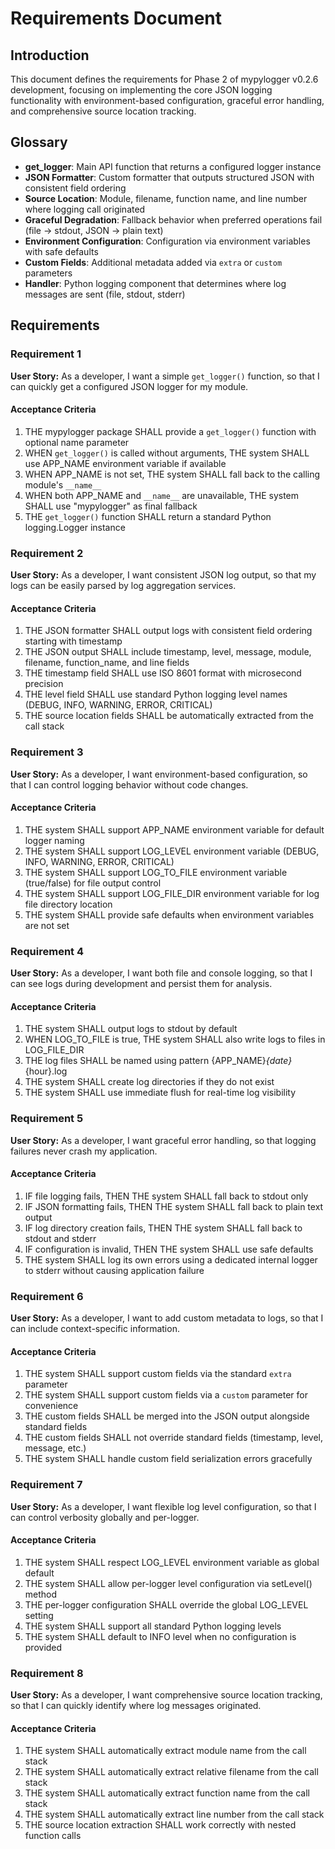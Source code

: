 # Requirements Document

## Introduction

This document defines the requirements for Phase 2 of mypylogger v0.2.6 development, focusing on implementing the core JSON logging functionality with environment-based configuration, graceful error handling, and comprehensive source location tracking.

## Glossary

- **get_logger**: Main API function that returns a configured logger instance
- **JSON Formatter**: Custom formatter that outputs structured JSON with consistent field ordering
- **Source Location**: Module, filename, function name, and line number where logging call originated
- **Graceful Degradation**: Fallback behavior when preferred operations fail (file → stdout, JSON → plain text)
- **Environment Configuration**: Configuration via environment variables with safe defaults
- **Custom Fields**: Additional metadata added via `extra` or `custom` parameters
- **Handler**: Python logging component that determines where log messages are sent (file, stdout, stderr)

## Requirements

### Requirement 1

**User Story:** As a developer, I want a simple `get_logger()` function, so that I can quickly get a configured JSON logger for my module.

#### Acceptance Criteria

1. THE mypylogger package SHALL provide a `get_logger()` function with optional name parameter
2. WHEN `get_logger()` is called without arguments, THE system SHALL use APP_NAME environment variable if available
3. WHEN APP_NAME is not set, THE system SHALL fall back to the calling module's `__name__`
4. WHEN both APP_NAME and `__name__` are unavailable, THE system SHALL use "mypylogger" as final fallback
5. THE `get_logger()` function SHALL return a standard Python logging.Logger instance

### Requirement 2

**User Story:** As a developer, I want consistent JSON log output, so that my logs can be easily parsed by log aggregation services.

#### Acceptance Criteria

1. THE JSON formatter SHALL output logs with consistent field ordering starting with timestamp
2. THE JSON output SHALL include timestamp, level, message, module, filename, function_name, and line fields
3. THE timestamp field SHALL use ISO 8601 format with microsecond precision
4. THE level field SHALL use standard Python logging level names (DEBUG, INFO, WARNING, ERROR, CRITICAL)
5. THE source location fields SHALL be automatically extracted from the call stack

### Requirement 3

**User Story:** As a developer, I want environment-based configuration, so that I can control logging behavior without code changes.

#### Acceptance Criteria

1. THE system SHALL support APP_NAME environment variable for default logger naming
2. THE system SHALL support LOG_LEVEL environment variable (DEBUG, INFO, WARNING, ERROR, CRITICAL)
3. THE system SHALL support LOG_TO_FILE environment variable (true/false) for file output control
4. THE system SHALL support LOG_FILE_DIR environment variable for log file directory location
5. THE system SHALL provide safe defaults when environment variables are not set

### Requirement 4

**User Story:** As a developer, I want both file and console logging, so that I can see logs during development and persist them for analysis.

#### Acceptance Criteria

1. THE system SHALL output logs to stdout by default
2. WHEN LOG_TO_FILE is true, THE system SHALL also write logs to files in LOG_FILE_DIR
3. THE log files SHALL be named using pattern {APP_NAME}_{date}_{hour}.log
4. THE system SHALL create log directories if they do not exist
5. THE system SHALL use immediate flush for real-time log visibility

### Requirement 5

**User Story:** As a developer, I want graceful error handling, so that logging failures never crash my application.

#### Acceptance Criteria

1. IF file logging fails, THEN THE system SHALL fall back to stdout only
2. IF JSON formatting fails, THEN THE system SHALL fall back to plain text output
3. IF log directory creation fails, THEN THE system SHALL fall back to stdout and stderr
4. IF configuration is invalid, THEN THE system SHALL use safe defaults
5. THE system SHALL log its own errors using a dedicated internal logger to stderr without causing application failure

### Requirement 6

**User Story:** As a developer, I want to add custom metadata to logs, so that I can include context-specific information.

#### Acceptance Criteria

1. THE system SHALL support custom fields via the standard `extra` parameter
2. THE system SHALL support custom fields via a `custom` parameter for convenience
3. THE custom fields SHALL be merged into the JSON output alongside standard fields
4. THE custom fields SHALL not override standard fields (timestamp, level, message, etc.)
5. THE system SHALL handle custom field serialization errors gracefully

### Requirement 7

**User Story:** As a developer, I want flexible log level configuration, so that I can control verbosity globally and per-logger.

#### Acceptance Criteria

1. THE system SHALL respect LOG_LEVEL environment variable as global default
2. THE system SHALL allow per-logger level configuration via setLevel() method
3. THE per-logger configuration SHALL override the global LOG_LEVEL setting
4. THE system SHALL support all standard Python logging levels
5. THE system SHALL default to INFO level when no configuration is provided

### Requirement 8

**User Story:** As a developer, I want comprehensive source location tracking, so that I can quickly identify where log messages originated.

#### Acceptance Criteria

1. THE system SHALL automatically extract module name from the call stack
2. THE system SHALL automatically extract relative filename from the call stack
3. THE system SHALL automatically extract function name from the call stack
4. THE system SHALL automatically extract line number from the call stack
5. THE source location extraction SHALL work correctly with nested function calls